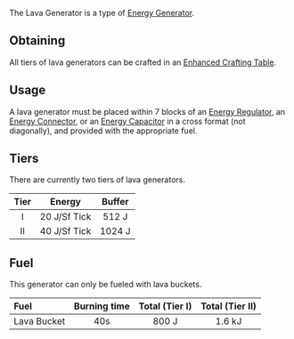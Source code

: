 The Lava Generator is a type of [Energy Generator](https://github.com/Slimefun/Slimefun4/wiki/Electric-Machines#energy-generation).

## Obtaining
All tiers of lava generators can be crafted in an [Enhanced Crafting Table](https://github.com/Slimefun/Slimefun4/wiki/Enhanced-Crafting-Table).

## Usage
A lava generator must be placed within 7 blocks of an [Energy Regulator](https://github.com/Slimefun/Slimefun4/wiki/Energy-Regulator), an [Energy Connector](https://github.com/Slimefun/Slimefun4/wiki/Energy-Connector), or an [Energy Capacitor](https://github.com/Slimefun/Slimefun4/wiki/Energy-Capacitors) in a cross format (not diagonally), and provided with the appropriate fuel.  

## Tiers
There are currently two tiers of lava generators.

| Tier |    Energy    | Buffer |
| :--: |    :----:    | :----: |
| I    | 20 J/Sf Tick | 512 J  |
| II   | 40 J/Sf Tick | 1024 J |

## Fuel
This generator can only be fueled with lava buckets.

| Fuel        | Burning time | Total (Tier I) | Total (Tier II) |
| :---------- | :----------: | :------------: | :-------------: |
| Lava Bucket | 40s          | 800 J          | 1.6 kJ          |
